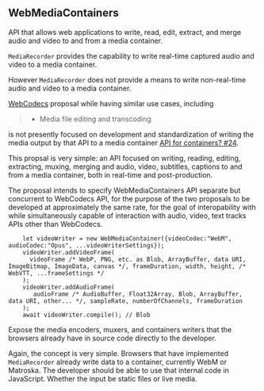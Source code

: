 WebMediaContainers
--

API that allows web applications to write, read, edit, extract, and merge audio and video to and from a media container.

`MediaRecorder` provides the capability to write real-time captured audio and video to a media container.

However `MediaRecorder` does not provide a means to write non-real-time audio and video to a media container.

[WebCodecs](https://discourse.wicg.io/t/webcodecs-proposal/3662) proposal while having similar use cases, including

> - Media file editing and transcoding

is not presently focused on development and standardization of writing the media output by that API to a media container [API for containers? #24](https://github.com/WICG/web-codecs/issues/24).

This propsal is very simple: an API focused on writing, reading, editing, extracting, muxing, merging and audio, video, subtitles, captions to and from a media container, both in real-time and post-production. 

The proposal intends to specify WebMediaContainers API separate but concurrent to WebCodecs API, for the purpose of the two proposals to be developed at approximately the same rate, for the goal of interopability with while simultaneously capable of interaction with audio, video, text tracks APIs other than WebCodecs.

```
    let videoWriter = new WebMediaContainer({videoCodec:"WebM", audioCodec:"Opus", ...videoWriterSettings});
    videoWriter.addVideoFrame(
      videoFrame /* WebP, PNG, etc. as Blob, ArrayBuffer, data URI, ImageBitmap, ImageData, canvas */, frameDuration, width, height, /* WebVTT, ...frameSettings */
    );
    videoWriter.addAudioFrame(
       audioFrame /* AudioBuffer, Float32Array, Blob, ArrayBuffer, data URI, other... */, sampleRate, numberOfChannels, frameDuration
    );
    await videoWriter.compile(); // Blob
```

Expose the media encoders, muxers, and containers writers that the browsers already have in source code directly to the developer. 

Again, the concept is very simple. Browsers that have implemented `MediaRecorder` already write data to a container, currently WebM or Matroska. 
The developer should be able to use that internal code in JavaScript. Whether the input be static files or live media.
